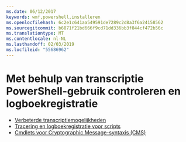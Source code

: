 ```yaml
---
ms.date: 06/12/2017
keywords: wmf,powershell,installeren
ms.openlocfilehash: 6c2e1c641aa549591de7289c2d8a3f6a24158562
ms.sourcegitcommit: b6871f21bd666f9cd71dd336bb3f844cf472b56c
ms.translationtype: MT
ms.contentlocale: nl-NL
ms.lasthandoff: 02/03/2019
ms.locfileid: "55686962"
---
```

# <a name="audit-powershell-usage-using-transcription-and-logging"></a>Met behulp van transcriptie PowerShell-gebruik controleren en logboekregistratie

- [Verbeterde transcriptiemogelijkheden](audit_transcript.md)
- [Tracering en logboekregistratie voor scripts](audit_script.md)
- [Cmdlets voor Cryptographic Message-syntaxis (CMS)](audit_cms.md)
